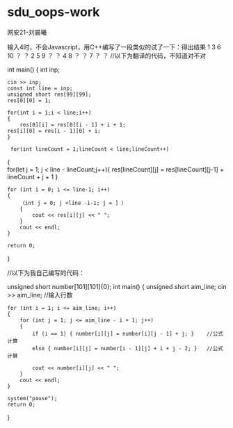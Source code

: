 # sdu_oops-work
网安21-刘晨曦

输入4时，不会Javascript，用C++编写了一段类似的试了一下：得出结果
1 3 6 10 ？ ？ 
2 5 9 ？ ？
4 8 ？ ？
7 ？ ？
//以下为翻译的代码，不知道对不对

int main()
{
	int inp;
  
	cin >> inp;
	const int line = inp;
	unsigned short res[99][99];
	res[0][0] = 1;

	for(int i = 1;i < line;i++)
	{
		res[0][i] = res[0][i - 1] + i + 1;
    res[i][0] = res[i - 1][0] + i;
	}    

	 for(int lineCount = 1;lineCount < line;lineCount++)
   {        
   for(let j = 1; j < line - lineCount;j++){
         res[lineCount][j] = res[lineCount][j-1] + lineCount + j + 1
   }
  
	for (int i = 0; i <= line-1; i++) 
	{
		（int j = 0; j <line -i-1; j = ] ）
		{
			cout << res[i][j] << " ";
		}
		cout << endl;
	}

	return 0;
}


//以下为我自己编写的代码：

unsigned short number[101][101]{0};
int main()
{
	unsigned short aim_line;
	cin >> aim_line;												//输入行数

	for (int i = 1; i <= aim_line; i++) 
	{
		for (int j = 1; j <= aim_line - i + 1; j++) 
		{
			if (i == 1) { number[i][j] = number[i][j - 1] + j; }	//公式计算
			else { number[i][j] = number[i - 1][j] + i + j - 2; }	//公式计算

			cout << number[i][j] << " ";
		}
		cout << endl;
	}

	system("pause");
	return 0;
}





